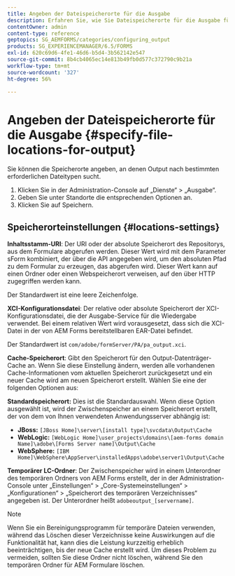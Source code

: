 ```yaml
---
title: Angeben der Dateispeicherorte für die Ausgabe
description: Erfahren Sie, wie Sie Dateispeicherorte für die Ausgabe für bestimmte Dateitypen angeben, z. B. Inhaltsstamm-URI, XCI-Konfigurationsdatei, Cache und Standard.
contentOwner: admin
content-type: reference
geptopics: SG_AEMFORMS/categories/configuring_output
products: SG_EXPERIENCEMANAGER/6.5/FORMS
exl-id: 620c69d6-4fe1-46d6-b5d4-3b562142e547
source-git-commit: 8b4cb4065ec14e813b49fb0d577c372790c9b21a
workflow-type: tm+mt
source-wordcount: '327'
ht-degree: 56%

---
```


# Angeben der Dateispeicherorte für die Ausgabe {#specify-file-locations-for-output}

Sie können die Speicherorte angeben, an denen Output nach bestimmten erforderlichen Dateitypen sucht.

1. Klicken Sie in der Administration-Console auf „Dienste“ > „Ausgabe“.
1. Geben Sie unter Standorte die entsprechenden Optionen an.
1. Klicken Sie auf Speichern.

## Speicherorteinstellungen {#locations-settings}

**Inhaltsstamm-URI**: Der URI oder der absolute Speicherort des Repositorys, aus dem Formulare abgerufen werden. Dieser Wert wird mit dem Parameter sForm kombiniert, der über die API angegeben wird, um den absoluten Pfad zu dem Formular zu erzeugen, das abgerufen wird. Dieser Wert kann auf einen Ordner oder einen Webspeicherort verweisen, auf den über HTTP zugegriffen werden kann.

 Der Standardwert ist eine leere Zeichenfolge.

**XCI-Konfigurationsdatei**: Der relative oder absolute Speicherort der XCI-Konfigurationsdatei, die der Ausgabe-Service für die Wiedergabe verwendet. Bei einem relativen Wert wird vorausgesetzt, dass sich die XCI-Datei in der von AEM Forms bereitstellbaren EAR-Datei befindet.

Der Standardwert ist `com/adobe/formServer/PA/pa_output.xci`.

**Cache-Speicherort**: Gibt den Speicherort für den Output-Datenträger-Cache an. Wenn Sie diese Einstellung ändern, werden alle vorhandenen Cache-Informationen vom aktuellen Speicherort zurückgesetzt und ein neuer Cache wird am neuen Speicherort erstellt. Wählen Sie eine der folgenden Optionen aus:

**Standardspeicherort:** Dies ist die Standardauswahl. Wenn diese Option ausgewählt ist, wird der Zwischenspeicher an einem Speicherort erstellt, der von dem von Ihnen verwendeten Anwendungsserver abhängig ist:

* **JBoss:** `[JBoss Home]\server\[install type]\svcdata\Output\Cache`
* **WebLogic:** `[WebLogic Home]\user_projects\domains\[aem-forms domain Name]\adobe\[Forms Server name]\Output\Cache`
* **WebSphere:** `[IBM Home]\WebSphere\AppServer\installedApps\adobe\server1\Output\Cache`

**Temporärer LC-Ordner**: Der Zwischenspeicher wird in einem Unterordner des temporären Ordners von AEM Forms erstellt, der in der Administration-Console unter „Einstellungen“ > „Core-Systemeinstellungen“ > „Konfigurationen“ > „Speicherort des temporären Verzeichnisses“ angegeben ist. Der Unterordner heißt `adobeoutput_[servername]`.

>[!NOTE]
>
>Wenn Sie ein Bereinigungsprogramm für temporäre Dateien verwenden, während das Löschen dieser Verzeichnisse keine Auswirkungen auf die Funktionalität hat, kann dies die Leistung kurzzeitig erheblich beeinträchtigen, bis der neue Cache erstellt wird. Um dieses Problem zu vermeiden, sollten Sie diese Ordner nicht löschen, während Sie den temporären Ordner für AEM Formulare löschen.
